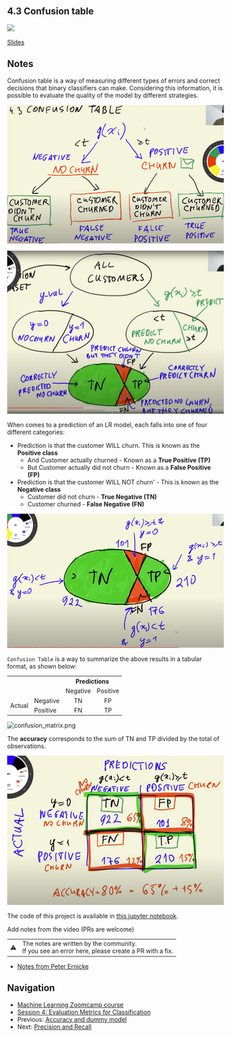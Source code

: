 ## 4.3 Confusion table

<a href="https://www.youtube.com/watch?v=Jt2dDLSlBng&list=PL3MmuxUbc_hIhxl5Ji8t4O6lPAOpHaCLR"><img src="images/thumbnail-4-03.jpg"></a>

[Slides](https://www.slideshare.net/AlexeyGrigorev/ml-zoomcamp-4-evaluation-metrics-for-classification)

## Notes

Confusion table is a way of measuring different types of errors and correct decisions that binary classifiers can make. Considering this information, it is possible to evaluate the quality of the model by different strategies.

![03-confusion-logic-1](./images/03-confusion-logic-1.png)

![03-confusion-logic-2](./images/03-confusion-logic-2.png)

When comes to a prediction of an LR model, each falls into one of four different categories:

- Prediction is that the customer WILL churn. This is known as the **Positive class**
  - And Customer actually churned - Known as a **True Positive (TP)**
  - But Customer actually did not churn - Known as a **False Positive (FP)**
- Prediction is that the customer WILL NOT churn' - This is known as the **Negative class**
  - Customer did not churn - **True Negative (TN)**
  - Customer churned - **False Negative (FN)**

![03-confusion-pie-chart](./images/03-confusion-pie-chart.png)

`Confusion Table` is a way to summarize the above results in a tabular format, as shown below:

<table>
  <tr>
    <th></th>
    <th></th>
    <th colspan="2" style="text-align: center;">Predictions</th>
  </tr>
  <tr>
    <td></td>
    <td></td>
    <td>Negative</td>
    <td>Positive</td>
  </tr>
  <tr>
    <td rowspan="2">Actual</td>
    <td>Negative</td>
    <td style="text-align: center;">TN</td>
    <td style="text-align: center;">FP</td>
  </tr>
  <tr>
    <td>Positive</td>
    <td style="text-align: center;">FN</td>
    <td style="text-align: center;">TP</td>
  </tr>
</table>

![confusion_matrix.png](images%2Fconfusion_matrix.png)

The **accuracy** corresponds to the sum of TN and TP divided by the total of observations.

![03-confusion-table](./images/03-confusion-table.png)

The code of this project is available in [this jupyter notebook](https://github.com/alexeygrigorev/mlbookcamp-code/blob/master/course-zoomcamp/04-evaluation/notebook.ipynb).

Add notes from the video (PRs are welcome)

<table>
   <tr>
      <td>⚠️</td>
      <td>
         The notes are written by the community. <br>
         If you see an error here, please create a PR with a fix.
      </td>
   </tr>
</table>

- [Notes from Peter Ernicke](https://knowmledge.com/2023/10/04/ml-zoomcamp-2023-evaluation-metrics-for-classification-part-3/)

## Navigation

- [Machine Learning Zoomcamp course](../)
- [Session 4: Evaluation Metrics for Classification](./)
- Previous: [Accuracy and dummy model](02-accuracy.md)
- Next: [Precision and Recall](04-precision-recall.md)
